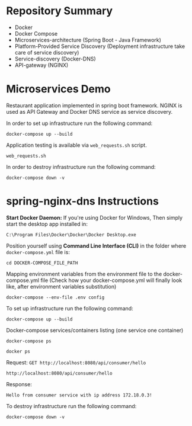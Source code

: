 # Repository Summary
* Docker  
* Docker Compose
* Microservices-architecture (Spring Boot - Java Framework)
* Platform-Provided Service Discovery (Deployment infrastructure take care of service discovery)
* Service-discovery (Docker-DNS)
* API-gateway (NGINX)
# Microservices Demo

Restaurant application implemented in spring boot framework. NGINX is used as
API Gateway and Docker DNS service as service discovery.

In order to set up infrastructure run the following command:
```shell
docker-compose up --build
```

Application testing is available via `web_requests.sh` script.
```shell
web_requests.sh
```
In order to destroy infrastructure run the following command:
```shell
docker-compose down -v
```
# spring-nginx-dns Instructions
**Start Docker Daemon:** If you're using Docker for Windows, Then simply start the desktop app installed in:
```shell
C:\Program Files\Docker\Docker\Docker Desktop.exe
```
Position yourself using **Command Line Interface (CLI)** in the folder where `docker-compose.yml` file is:
```
cd DOCKER-COMPOSE_FILE_PATH
```
Mapping environment variables from the environment file to the docker-compose.yml file (Check how your docker-compose.yml will finally look like, after environment variables substitution)
```shell
docker-compose --env-file .env config
```
To set up infrastructure run the following command:
```shell
docker-compose up --build
```
Docker-compose services/containers listing (one service one container)
```shell
docker-compose ps
```
```shell
docker ps
```
Request:
```GET http://localhost:8080/api/consumer/hello```  
```
http://localhost:8080/api/consumer/hello
```
Response:
```
Hello from consumer service with ip address 172.18.0.3!
```
To destroy infrastructure run the following command:
```shell
docker-compose down -v
```
